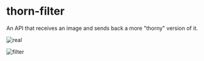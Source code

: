 # thorn-filter
An API that receives an image and sends back a more "thorny" version of it.

![real](https://github.com/keeranp/thorn-filter/blob/main/example/spider.jpg)

![filter](https://github.com/keeranp/thorn-filter/blob/main/example/spider_after.png)
